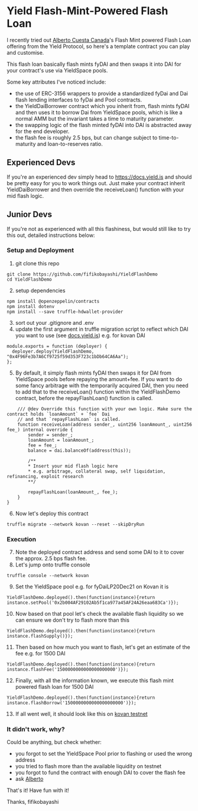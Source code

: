 # Yield Flash-Mint-Powered Flash Loan

I recently tried out [Alberto Cuesta Canada](https://twitter.com/acuestacanada)'s Flash Mint powered Flash Loan offering from the Yield Protocol, so here's a template contract you can play and customise.

This flash loan basically flash mints fyDAI and then swaps it into DAI for your contract's use via YieldSpace pools.

Some key attributes I've noticed include:
- the use of ERC-3156 wrappers to provide a standardized fyDai and Dai flash lending interfaces to fyDai and Pool contracts.
- the YieldDaiBorrower contract which you inherit from, flash mints fyDAI and then uses it to borrow Dai from YieldSpace pools, which is like a normal AMM but the invariant takes a time to maturity parameter.
- the swapping logic of the flash minted fyDAI into DAI is abstracted away for the end developer.
- the flash fee is roughly 2.5 bps, but can change subject to time-to-maturity and loan-to-reserves ratio.

## Experienced Devs
If you're an experienced dev simply head to https://docs.yield.is and should be pretty easy for you to work things out. Just make your contract inherit YieldDaiBorrower and then override the receiveLoan() function with your mid flash logic.

## Junior Devs
If you're not as experienced with all this flashiness, but would still like to try this out, detailed instructions below:

### Setup and Deployment
1. git clone this repo
```
git clone https://github.com/fifikobayashi/YieldFlashDemo
cd YieldFlashDemo
```
2. setup dependencies
```
npm install @openzeppelin/contracts
npm install dotenv
npm install --save truffle-hdwallet-provider
```
3. sort out your .gitignore and .env
4. update the first argument in truffle migration script to reflect which DAI you want to use (see [docs.yield.is](https://docs.yield.is)) e.g. for kovan DAI
```
module.exports = function (deployer) {
  deployer.deploy(YieldFlashDemo, "0x4F96Fe3b7A6Cf9725f59d353F723c1bDb64CA6Aa");
};
```
5. By default, it simply flash mints fyDAI then swaps it for DAI from YieldSpace pools before repaying the amount+fee. If you want to do some fancy arbitrage with the temporarily acquired DAI, then you need to add that to the receiveLoan() function within the YieldFlashDemo contract, before the repayFlashLoan() function is called.
```
    /// @dev Override this function with your own logic. Make sure the contract holds `loanAmount` + `fee` Dai
    // and that `repayFlashLoan` is called.
    function receiveLoan(address sender_, uint256 loanAmount_, uint256 fee_) internal override {
        sender = sender_;
        loanAmount = loanAmount_;
        fee = fee_;
        balance = dai.balanceOf(address(this));

        /**
        * Insert your mid flash logic here
        * e.g. arbitrage, collateral swap, self liquidation, refinancing, exploit research
        **/

        repayFlashLoan(loanAmount_, fee_);
    }
}
```
6. Now let's deploy this contract
```
truffle migrate --network kovan --reset --skipDryRun
```

### Execution
7. Note the deployed contract address and send some DAI to it to cover the approx. 2.5 bps flash fee.
8. Let's jump onto truffle console
```
truffle console --network kovan
```
9. Set the YieldSpace pool e.g. for fyDaiLP20Dec21 on Kovan it is
```
YieldFlashDemo.deployed().then(function(instance){return instance.setPool('0x2b004AF29102Ab5f1ca977a45AF24A26eaa683Ca')});
```
10. Now based on that pool let's check the available flash liquidity so we can ensure we don't try to flash more than this
```
YieldFlashDemo.deployed().then(function(instance){return instance.flashSupply()});
```
11. Then based on how much you want to flash, let's get an estimate of the fee e.g. for 1500 DAI
```
YieldFlashDemo.deployed().then(function(instance){return instance.flashFee('1500000000000000000000')});
```
12. Finally, with all the information known, we execute this flash mint powered flash loan for 1500 DAI
```
YieldFlashDemo.deployed().then(function(instance){return instance.flashBorrow('1500000000000000000000')});
```
13. If all went well, it should look like this on [kovan testnet](https://kovan.etherscan.io/tx/0x406d396044b5cda6cb33f6c6bb891c96a5fe3a4a4b0a982425bc2e78f980b6d5)

### It didn't work, why?
Could be anything, but check whether:
- you forgot to set the YieldSpace Pool prior to flashing or used the wrong address
- you tried to flash more than the available liquidity on testnet
- you forgot to fund the contract with enough DAI to cover the flash fee
- ask [Alberto](https://twitter.com/acuestacanada)


That's it! Have fun with it!

Thanks,
fifikobayashi
